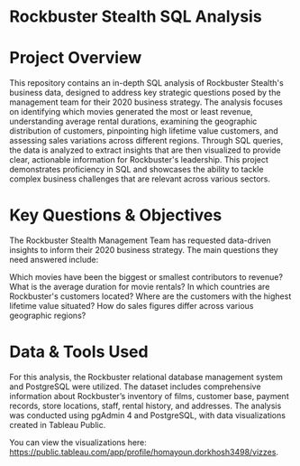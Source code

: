 # Rockbuster Stealth SQL Analysis
# Project Overview
This repository contains an in-depth SQL analysis of Rockbuster Stealth's business data, designed to address key strategic questions posed by the management team for their 2020 business strategy. The analysis focuses on identifying which movies generated the most or least revenue, understanding average rental durations, examining the geographic distribution of customers, pinpointing high lifetime value customers, and assessing sales variations across different regions. Through SQL queries, the data is analyzed to extract insights that are then visualized to provide clear, actionable information for Rockbuster's leadership. This project demonstrates proficiency in SQL and showcases the ability to tackle complex business challenges that are relevant across various sectors.

# Key Questions & Objectives
The Rockbuster Stealth Management Team has requested data-driven insights to inform their 2020 business strategy. The main questions they need answered include:

Which movies have been the biggest or smallest contributors to revenue?
What is the average duration for movie rentals?
In which countries are Rockbuster's customers located?
Where are the customers with the highest lifetime value situated?
How do sales figures differ across various geographic regions?
# Data & Tools Used
For this analysis, the Rockbuster relational database management system and PostgreSQL were utilized. The dataset includes comprehensive information about Rockbuster’s inventory of films, customer base, payment records, store locations, staff, rental history, and addresses. The analysis was conducted using pgAdmin 4 and PostgreSQL, with data visualizations created in Tableau Public.

You can view the visualizations here: https://public.tableau.com/app/profile/homayoun.dorkhosh3498/vizzes.
